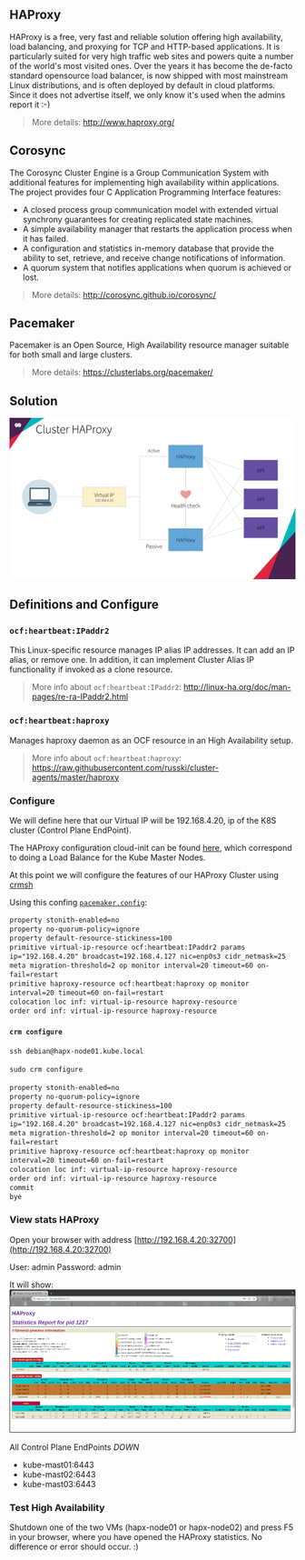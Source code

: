 ## HAProxy
HAProxy is a free, very fast and reliable solution offering high availability, load balancing, and proxying for TCP and HTTP-based applications. It is particularly suited for very high traffic web sites and powers quite a number of the world's most visited ones. Over the years it has become the de-facto standard opensource load balancer, is now shipped with most mainstream Linux distributions, and is often deployed by default in cloud platforms. Since it does not advertise itself, we only know it's used when the admins report it :-)
> More details: http://www.haproxy.org/

## Corosync
The Corosync Cluster Engine is a Group Communication System with additional features for implementing high availability within applications. The project provides four C Application Programming Interface features:
* A closed process group communication model with extended virtual synchrony guarantees for creating replicated state machines.
* A simple availability manager that restarts the application process when it has failed.
* A configuration and statistics in-memory database that provide the ability to set, retrieve, and receive change notifications of information.
* A quorum system that notifies applications when quorum is achieved or lost.
> More details: http://corosync.github.io/corosync/

## Pacemaker
Pacemaker is an Open Source, High Availability resource manager suitable for both small and large clusters.
> More details: https://clusterlabs.org/pacemaker/

## Solution
<p align="center">
  <img src="images/haproxy-cluster.gif">
</p>

## Definitions and Configure

### `ocf:heartbeat:IPaddr2`
This Linux-specific resource manages IP alias IP addresses. It can add an IP alias, or remove one. In addition, it can implement Cluster Alias IP functionality if invoked as a clone resource.
> More info about `ocf:heartbeat:IPaddr2`: http://linux-ha.org/doc/man-pages/re-ra-IPaddr2.html

### `ocf:heartbeat:haproxy`
Manages haproxy daemon as an OCF resource in an High Availability setup.
> More info about `ocf:heartbeat:haproxy`: https://raw.githubusercontent.com/russki/cluster-agents/master/haproxy

### Configure

We will define here that our Virtual IP will be 192.168.4.20, ip of the K8S cluster (Control Plane EndPoint).

The HAProxy configuration cloud-init can be found [here](/data/debian/hapx/user-data), which correspond to doing a Load Balance for the Kube Master Nodes.

At this point we will configure the features of our HAProxy Cluster using [crmsh](https://crmsh.github.io/)

Using this confing [`pacemaker.config`](../pacemaker/pacemaker.config):

```
property stonith-enabled=no
property no-quorum-policy=ignore
property default-resource-stickiness=100
primitive virtual-ip-resource ocf:heartbeat:IPaddr2 params ip="192.168.4.20" broadcast=192.168.4.127 nic=enp0s3 cidr_netmask=25 meta migration-threshold=2 op monitor interval=20 timeout=60 on-fail=restart
primitive haproxy-resource ocf:heartbeat:haproxy op monitor interval=20 timeout=60 on-fail=restart
colocation loc inf: virtual-ip-resource haproxy-resource
order ord inf: virtual-ip-resource haproxy-resource
```

#### `crm configure`

```
ssh debian@hapx-node01.kube.local

sudo crm configure

property stonith-enabled=no
property no-quorum-policy=ignore
property default-resource-stickiness=100
primitive virtual-ip-resource ocf:heartbeat:IPaddr2 params ip="192.168.4.20" broadcast=192.168.4.127 nic=enp0s3 cidr_netmask=25 meta migration-threshold=2 op monitor interval=20 timeout=60 on-fail=restart
primitive haproxy-resource ocf:heartbeat:haproxy op monitor interval=20 timeout=60 on-fail=restart
colocation loc inf: virtual-ip-resource haproxy-resource
order ord inf: virtual-ip-resource haproxy-resource
commit
bye
```

### View stats HAProxy
Open your browser with address [http://192.168.4.20:32700](http://192.168.4.20:32700)

User: admin
Password: admin

It will show:
![](images/haproxy-cluster-stats.png)

All Control Plane EndPoints *DOWN*

* kube-mast01:6443
* kube-mast02:6443
* kube-mast03:6443

### Test High Availability 
Shutdown one of the two VMs (hapx-node01 or hapx-node02) and press F5 in your browser, where you have opened the HAProxy statistics. No difference or error should occur. :)
